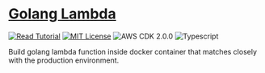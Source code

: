 # [Golang Lambda](https://apoorv.blog/golang-lambda-cdk/)

[![Read Tutorial](https://badgen.now.sh/badge/Read/Tutorial/purple)](https://apoorv.blog/golang-lambda-cdk/)
[![MIT License](https://badgen.now.sh/badge/License/MIT/blue)](https://github.com/apoorvmote/cdk-examples/blob/master/License.md)
![AWS CDK 2.0.0](https://badgen.net/badge/aws-cdk/2.0.0/yellow)
![Typescript](https://badgen.net/badge/icon/typescript?icon=typescript&label)

Build golang lambda function inside docker container that matches closely with the production environment. 